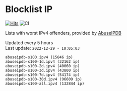 # Blocklist IP

[![Hits](https://hits.seeyoufarm.com/api/count/incr/badge.svg?url=https%3A%2F%2Fgithub.com%2Fborestad%2Fblocklist-ip%2F&count_bg=%2379C83D&title_bg=%23555555&icon=&icon_color=%23E7E7E7&title=hits&edge_flat=false)](https://hits.seeyoufarm.com)  ![CI](https://img.shields.io/github/workflow/status/borestad/blocklist-ip/CI?style=flat-square)

Lists with worst IPv4 offenders, provided by [AbuseIPDB](https://www.abuseipdb.com/)

<!-- FOOTER-PLACEHOLDER -->
Updated every 5 hours<br>
Last update: `2022-12-29 - 10:05:03`
```
abuseipdb-s100.ipv4 (15846 ip)
abuseipdb-s100-1d.ipv4 (32162 ip)
abuseipdb-s100-2d.ipv4 (40060 ip)
abuseipdb-s100-3d.ipv4 (43800 ip)
abuseipdb-s100-7d.ipv4 (54174 ip)
abuseipdb-s100-30d.ipv4 (96609 ip)
abuseipdb-s100-all.ipv4 (132844 ip)
```
